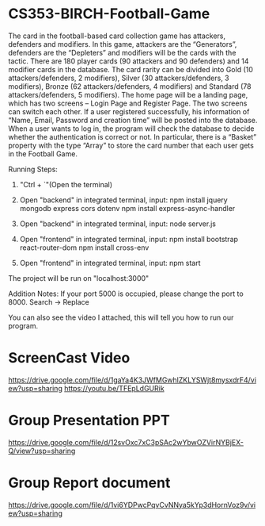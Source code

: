 # CS353-BIRCH-Football-Game
The card in the football-based card collection game has attackers, defenders and modifiers. In this game, attackers are the “Generators”, defenders are the “Depleters” and modifiers will be the cards with the tactic. There are 180 player cards (90 attackers and 90 defenders) and 14 modifier cards in the database. The card rarity can be divided into Gold (10 attackers/defenders, 2 modifiers), Silver (30 attackers/defenders, 3 modifiers), Bronze (62 attackers/defenders, 4 modifiers) and Standard (78 attackers/defenders, 5 modifiers).
The home page will be a landing page, which has two screens – Login Page and Register Page. The two screens can switch each other. If a user registered successfully, his information of “Name, Email, Password and creation time” will be posted into the database. When a user wants to log in, the program will check the database to decide whether the authentication is correct or not. In particular, there is a “Basket” property with the type “Array” to store the card number that each user gets in the Football Game.

Running Steps:

1) "Ctrl + `"(Open the terminal)

2) Open "backend" in integrated terminal, input:
npm install jquery mongodb express cors dotenv
npm install express-async-handler

3) Open "backend" in integrated terminal, input:
node server.js

4) Open "frontend" in integrated terminal, input:
npm install bootstrap react-router-dom
npm install cross-env

5) Open "frontend" in integrated terminal, input:
npm start

The project will be run on "localhost:3000"

Addition Notes:
If your port 5000 is occupied, please change the port to 8000.
Search → Replace

You can also see the video I attached, this will tell you how to run our program.


# ScreenCast Video
https://drive.google.com/file/d/1gaYa4K3JWfMGwhlZKLYSWjt8mysxdrF4/view?usp=sharing
https://youtu.be/TFEpLdGURik

# Group Presentation PPT
https://drive.google.com/file/d/12svOxc7xC3pSAc2wYbwOZVirNYBjEX-Q/view?usp=sharing

# Group Report document
https://drive.google.com/file/d/1vi6YDPwcPqvCvNNya5kYp3dHornVoz9v/view?usp=sharing
